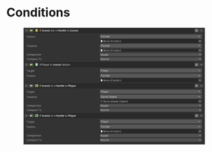 # Conditions

<figure><img src="../../../.gitbook/assets/image (1) (1) (1) (1).png" alt=""><figcaption></figcaption></figure>
